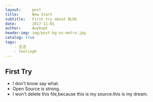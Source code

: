 ```yaml
---
layout:     post
title:      New Start
subtitle:   First try about BLOG
date:       2017-11-01
author:     Awybupt
header-img: img/post-bg-os-metro.jpg
catalog: true
tags:
    - 生活
    - feelingh
---
```


## First Try
* I don't know say what.
* Open Source is strong.
* I won't delete this file,because this is my source.this is my dream.
